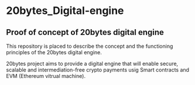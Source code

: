 # 20bytes_Digital-engine

## Proof of concept of 20bytes digital engine

This repository is placed to describe the concept and the functioning principles of the 20bytes digital engine.

20bytes project aims to provide a digital engine that will enable secure, scalable and intermediation-free crypto payments usig Smart contracts and EVM (Ethereum vitrual machine).
